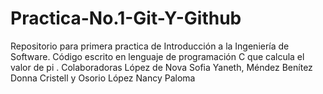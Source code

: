# Practica-No.1-Git-Y-Github
Repositorio para primera practica de Introducción a la Ingeniería de Software. Código escrito en lenguaje de programación C que calcula el valor de pi . Colaboradoras López de Nova Sofia Yaneth, Méndez Benítez Donna Cristell y Osorio López Nancy Paloma
